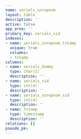 ```yaml
---
name: serials_snrepnom
layout: table
description: ''
active: false
app_area: ''
primary_key: serials_sid
indexes:
- name: serials_snrepnom_tstamp
  unique: true
  columns:
  - tstamp
columns:
- name: serials_dummy
  type: char(1)
  description: ''
- name: serials_sid
  type: int(4)
  description: ''
- name: serials_snrepnom_sid
  type: int(4)
  description: ''
- name: tstamp
  type: timestamp
  description: ''
relations: []
pseudo_pk: 
---
```


